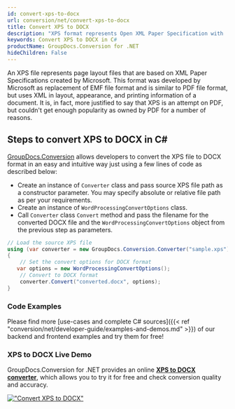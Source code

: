 ```yaml
---
id: convert-xps-to-docx
url: conversion/net/convert-xps-to-docx
title: Convert XPS to DOCX
description: "XPS format represents Open XML Paper Specification with .xps extension. Learn how to convert XPS to DOCX file programmatically in C# language using GroupDocs.Conversion for .NET library."
keywords: Convert XPS to DOCX in C#
productName: GroupDocs.Conversion for .NET
hideChildren: False
---
```


An XPS file represents page layout files that are based on XML Paper Specifications created by Microsoft. This format was developed by Microsoft as replacement of EMF file format and is similar to PDF file format, but uses XML in layout, appearance, and printing information of a document. It is, in fact, more justified to say that XPS is an attempt on PDF, but couldn't get enough popularity as owned by PDF for a number of reasons.

## Steps to convert XPS to DOCX in C#

[GroupDocs.Conversion](https://products.groupdocs.com/conversion/net) allows developers to convert the XPS file to DOCX format in an easy and intuitive way just using a few lines of code as described below:

* Create an instance of `Converter` class and pass source XPS file path as a constructor parameter. You may specify absolute or relative file path as per your requirements. 
* Create an instance of `WordProcessingConvertOptions` class.
* Call `Converter` class `Convert` method and pass the filename for the converted DOCX file and the `WordProcessingConvertOptions` object from the previous step as parameters.

```csharp
// Load the source XPS file
using (var converter = new GroupDocs.Conversion.Converter("sample.xps"))
{
    // Set the convert options for DOCX format
   var options = new WordProcessingConvertOptions();
    // Convert to DOCX format
    converter.Convert("converted.docx", options);
}
```

### Code Examples

Please find more [use-cases and complete C# sources]({{< ref "conversion/net/developer-guide/examples-and-demos.md" >}}) of our backend and frontend examples and try them for free!

### XPS to DOCX Live Demo

GroupDocs.Conversion for .NET provides an online [**XPS to DOCX converter**](https://products.groupdocs.app/conversion/xps-to-docx), which allows you to try it for free and check conversion quality and accuracy.

[!["Convert XPS to DOCX"](conversion/net/images/convert-to-docx/convert-xps-to-docx.png)](https://products.groupdocs.app/conversion/xps-to-docx)